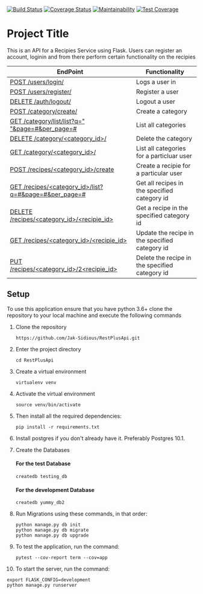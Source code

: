 [![Build Status](https://travis-ci.org/Jak-Sidious/RestPlusApi.svg?branch=Crud-Functionality-2)](https://travis-ci.org/Jak-Sidious/RestPlusApi)  [![Coverage Status](https://coveralls.io/repos/github/Jak-Sidious/FlaskAPI/badge.svg?branch=master)](https://coveralls.io/github/Jak-Sidious/FlaskAPI?branch=master)   [![Maintainability](https://api.codeclimate.com/v1/badges/c7422200c78aacd4c9eb/maintainability)](https://codeclimate.com/github/Jak-Sidious/RestPlusApi/maintainability)   [![Test Coverage](https://api.codeclimate.com/v1/badges/c7422200c78aacd4c9eb/test_coverage)](https://codeclimate.com/github/Jak-Sidious/RestPlusApi/test_coverage)

# Project Title

This is an API for a Recipies Service using Flask. Users can register an account, loginin and from there perform certain functionality on the recipies

| EndPoint                                                   | Functionality                                    |
| ---------------------------------------------------------- | ------------------------------------------------ |
| [ POST /users/login/ ](#)                                  | Logs a user in                                   |
| [ POST /users/register/ ](#)                               | Register a user                                  |
| [ DELETE /auth/logout/ ](#)                                | Logout a user                                    |
| [ POST /category/create/ ](#)                              | Create a category                                |
| [ GET /category/list/list?q=" "&page=#&per_page=#](#)      | List all categories                              |
| [ DELETE /category/<category_id>/ ](#)                     | Delete the category                              |
| [ GET /category/<category_id>/ ](#)                        | List all categories for a particluar user        |
| [ POST /recipes/<category_id>/create ](#)                  | Create a recipie for a particular user           |
| [ GET /recipes/<category_id>/list?q=#&page=#&per_page=#](#)| Get all recipes in the specified category id     |
| [ DELETE /recipes/<category_id>/<recipie_id>](#)           | Get a recipe in the specified category id        |
| [ GET /recipes/<category_id>/<recipie_id>](#)              | Update the recipe in the specified category id   |
| [ PUT /recipes/<category_id>/2<recipie_id>](#)             | Delete the recipe in the specified category id   |

## Setup

To use this application ensure that you have python 3.6+ clone the repository to your local machine and execute the following commands

1. Clone the repository

   ```
   https://github.com/Jak-Sidious/RestPlusApi.git
   ```

2. Enter the project directory
   ```
   cd RestPlusApi
   ```
3. Create a virtual environment
   ```
   virtualenv venv
   ```
4. Activate the virtual environment
   ```
   source venv/bin/activate
   ```
5. Then install all the required dependencies:
   ```
   pip install -r requirements.txt
   ```
6. Install postgres if you don't already have it. Preferably Postgres 10.1.

7. Create the Databases

   #### For the test Database

   ```
   createdb testing_db
   ```

   #### For the development Database

   ```
   createdb yummy_db2
   ```

8. Run Migrations using these commands, in that order:

   ```
   python manage.py db init
   python manage.py db migrate
   python manage.py db upgrade
   ```

9. To test the application, run the command:

   ```
   pytest --cov-report term --cov=app
   ```

10. To start the server, run the command:

```
export FLASK_CONFIG=development
python manage.py runserver
```